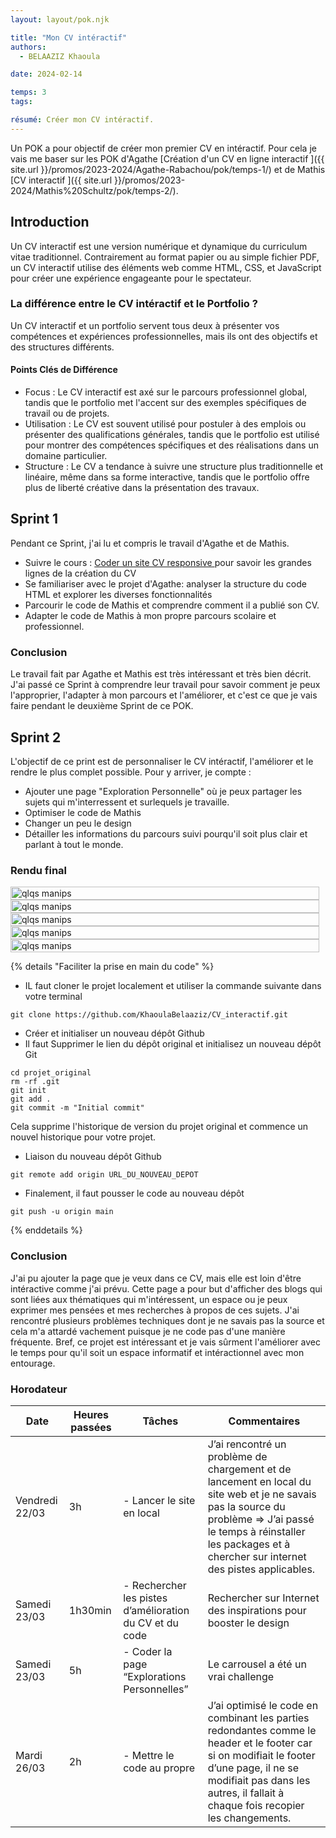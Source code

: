 ```yaml
---
layout: layout/pok.njk

title: "Mon CV intéractif"
authors:
  - BELAAZIZ Khaoula

date: 2024-02-14

temps: 3
tags:

résumé: Créer mon CV intéractif.
---
```

Un POK a pour objectif de créer mon premier CV en intéractif. Pour cela je vais me baser sur les POK d'Agathe [Création d'un CV en ligne interactif ]({{ site.url }}/promos/2023-2024/Agathe-Rabachou/pok/temps-1/) et de Mathis [CV interactif ]({{ site.url }}/promos/2023-2024/Mathis%20Schultz/pok/temps-2/).

## Introduction
Un CV interactif est une version numérique et dynamique du curriculum vitae traditionnel. Contrairement au format papier ou au simple fichier PDF, un CV interactif utilise des éléments web comme HTML, CSS, et JavaScript pour créer une expérience engageante pour le spectateur.

### La différence entre le CV intéractif et le Portfolio ?
Un CV interactif et un portfolio servent tous deux à présenter vos compétences et expériences professionnelles, mais ils ont des objectifs et des structures différents.
#### Points Clés de Différence
- Focus : Le CV interactif est axé sur le parcours professionnel global, tandis que le portfolio met l'accent sur des exemples spécifiques de travail ou de projets.
- Utilisation : Le CV est souvent utilisé pour postuler à des emplois ou présenter des qualifications générales, tandis que le portfolio est utilisé pour montrer des compétences spécifiques et des réalisations dans un domaine particulier.
- Structure : Le CV a tendance à suivre une structure plus traditionnelle et linéaire, même dans sa forme interactive, tandis que le portfolio offre plus de liberté créative dans la présentation des travaux.

## Sprint 1
Pendant ce Sprint, j'ai lu et compris le travail d'Agathe et de Mathis.
- Suivre le cours : [Coder un site CV responsive ](https://www.youtube.com/watch?v=KYDrF6OnuOE&list=PLcQBsrNMWIfJGc6GybxdxlqLSLz6YfSRg&index=1) pour savoir les grandes lignes de la création du CV
- Se familiariser avec le projet d'Agathe: analyser la structure du code HTML et explorer les diverses fonctionnalités
- Parcourir le code de Mathis et comprendre comment il a publié son CV.
- Adapter le code de Mathis à mon propre parcours scolaire et professionnel.
### Conclusion
Le travail fait par Agathe et Mathis est très intéressant et très bien décrit. J'ai passé ce Sprint à comprendre leur travail pour savoir comment je peux l'approprier, l'adapter à mon parcours et l'améliorer, et c'est ce que je vais faire pendant le deuxième Sprint de ce POK.

## Sprint 2
L'objectif de ce print est de personnaliser le CV intéractif, l'améliorer et le rendre le plus complet possible. Pour y arriver, je compte :
- Ajouter une page "Exploration Personnelle" où je peux partager les sujets qui m'interressent et surlequels je travaille.
- Optimiser le code de Mathis
- Changer un peu le design
- Détailler les informations du parcours suivi pourqu'il soit plus clair et parlant à tout le monde.

### Rendu final

<div style="display: flex; justify-content: space-around;">
  <img src="im1.png" alt="qlqs manips" style="width: 100%; margin-right: 2%;">
</div>
<div style="display: flex; justify-content: space-around;">
  <img src="im2.png" alt="qlqs manips" style="width: 100%; margin-right: 2%;">
</div>
<div style="display: flex; justify-content: space-around;">
  <img src="im3.png" alt="qlqs manips" style="width: 100%; margin-right: 2%;">
</div>
<div style="display: flex; justify-content: space-around;">
  <img src="im4.png" alt="qlqs manips" style="width: 100%; margin-right: 2%;">
</div>
<div style="display: flex; justify-content: space-around;">
  <img src="im5.png" alt="qlqs manips" style="width: 100%; margin-right: 2%;">
</div>

{% details "Faciliter la prise en main du code" %}

- IL faut cloner le projet localement et  utiliser la commande suivante dans votre terminal
```
git clone https://github.com/KhaoulaBelaaziz/CV_interactif.git
```
- Créer et initialiser un nouveau dépôt Github
- Il faut Supprimer le lien du dépôt original et initialisez un nouveau dépôt Git
```
cd projet_original
rm -rf .git
git init
git add .
git commit -m "Initial commit"
```
Cela supprime l'historique de version du projet original et commence un nouvel historique pour votre projet.
- Liaison du nouveau dépôt Github
```
git remote add origin URL_DU_NOUVEAU_DEPOT
```
- Finalement, il faut pousser le code au nouveau dépôt
```
git push -u origin main
```
{% enddetails %}

### Conclusion
J'ai pu ajouter la page que je veux dans ce CV, mais elle est loin d'être intéractive comme j'ai prévu. Cette page a pour but d'afficher des blogs qui sont liées aux thématiques qui m'intéressent, un espace ou je peux exprimer mes pensées et mes recherches à propos de ces sujets. J'ai rencontré plusieurs problèmes techniques dont je ne savais pas la source et cela m'a attardé vachement puisque je ne code pas d'une manière fréquente.
Bref, ce projet est intéressant et je vais sûrment l'améliorer avec le temps pour qu'il soit un espace informatif et intéractionnel avec mon entourage.
### Horodateur
| Date       | Heures passées | Tâches                           | Commentaires                                                    |
|------------|----------------|----------------------------------|-----------------------------------------------------------------|
| Vendredi 22/03 | 3h             | - Lancer le site en local        | J’ai rencontré un problème de chargement et de lancement en local du site web et je ne savais pas la source du problème => J’ai passé le temps à réinstaller les packages et à chercher sur internet des pistes applicables. |
| Samedi 23/03   | 1h30min        | - Rechercher les pistes d’amélioration du CV et du code | Rechercher sur Internet des inspirations pour booster le design |
| Samedi 23/03   | 5h             | - Coder la page “Explorations Personnelles” | Le carrousel a été un vrai challenge                           |
| Mardi 26/03    | 2h             | - Mettre le code au propre       | J’ai optimisé le code en combinant les parties redondantes comme le header et le footer car si on modifiait le footer d’une page, il ne se modifiait pas dans les autres, il fallait à chaque fois recopier les changements. |
